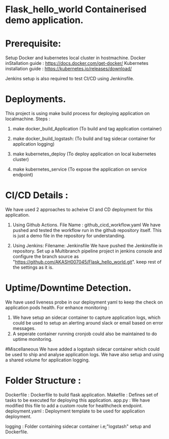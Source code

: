 # Flask_hello_world Containerised demo application.

# Prerequisite:
Setup Docker and kubernetes local cluster in hostmachine.
Docker inStallation guide : https://docs.docker.com/get-docker/
Kubernetes installation guide : https://kubernetes.io/releases/download/

Jenkins setup is also required to test CI/CD using Jenkinsfile.


# Deployments.
This project is using make build process for deploying application on localmachine.
Steps :
1. make docker_build_Application 
(To build and tag application container)

2. make docker_build_logstash:
(To build and tag sidecar container for application logging)

3. make kubernetes_deploy
(To deploy application on local kubernetes cluster)

4. make kubernetes_service
(To expose the application on service endpoint)


# CI/CD Details : 
We have used 2 approaches to acheive CI and CD deployment for this application.

1. Using Github Actions.
   File Name : github_cicd_workflow.yaml
   We have pushed and tested the workflow run in the github repository itself. This is just a demo file in the repository for understanding.

2. Using Jenkins:
   Filename: Jenkinsfile
   We have pushed the Jenkinsfile in repository. Set up a Multibranch pipeline project in jenkins console and configure the branch source as       "https://github.com/AKASH007045/Flask_hello_world.git". 
   keep rest of the settings as it is.

# Uptime/Downtime Detection.
We have used liveness probe in our deployment yaml to keep the check on application pods health.
For enhance monitoring : 
1. We have setup an sidecar container to capture application logs, which could be used to setup an alerting around slack or email based on error messages.
2. A seperate container running cronjob could also be maintained to do uptime monitoring.

#Miscellaneous
We have added a logstash sidecar container which could be used to ship and analyse application logs. We have also setup and using a shared volume for application logging.

# Folder Structure :
Dockerfile : Dockerfile to build flask application.
Makefile : Defines set of tasks to be executed for deploying this application.
app.py : We have modified this file to add a custom route for healthcheck endpoint.
deployment.yaml : Deployment template to be used for application deployment.


logging : Folder containing sidecar container i.e;"logstash" setup and Dockerfile.
